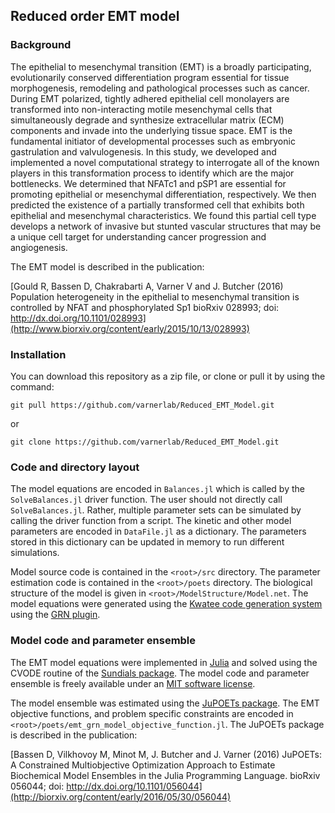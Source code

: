 ## Reduced order EMT model

### Background ###
The epithelial to mesenchymal transition (EMT) is a broadly participating, evolutionarily conserved differentiation program essential for tissue morphogenesis, remodeling and pathological processes such as cancer. During EMT polarized, tightly adhered epithelial cell monolayers are transformed into non-interacting motile mesenchymal cells that simultaneously degrade and synthesize extracellular matrix (ECM) components and invade into the underlying tissue space. EMT is the fundamental initiator of developmental processes such as embryonic gastrulation and valvulogenesis. In this study, we developed and implemented a novel computational strategy to interrogate all of the known players in this transformation process to identify which are the major bottlenecks.
We determined that NFATc1 and pSP1 are essential for promoting epithelial or mesenchymal differentiation, respectively.
We then predicted the existence of a partially transformed cell that exhibits both epithelial and mesenchymal characteristics.
We found this partial cell type develops a network of invasive but stunted vascular structures that may be a unique cell target for understanding cancer progression and angiogenesis.

The EMT model is described in the publication:

[Gould R, Bassen D, Chakrabarti A, Varner V and J. Butcher (2016) Population heterogeneity in the epithelial to mesenchymal transition is controlled by NFAT and phosphorylated Sp1
bioRxiv 028993; doi: http://dx.doi.org/10.1101/028993](http://www.biorxiv.org/content/early/2015/10/13/028993)

### Installation
You can download this repository as a zip file, or clone or pull it by using the command:

	git pull https://github.com/varnerlab/Reduced_EMT_Model.git

or

	git clone https://github.com/varnerlab/Reduced_EMT_Model.git

### Code and directory layout ###
The model equations are encoded in ``Balances.jl`` which is called by the ``SolveBalances.jl`` driver function. The user should not directly call ``SolveBalances.jl``. Rather, multiple parameter sets can be simulated by calling the driver function from a script. The kinetic and other model parameters are encoded in ``DataFile.jl`` as a dictionary. The parameters stored in this dictionary can be updated in memory to run different simulations.

Model source code is contained in the ``<root>/src`` directory. The parameter estimation code is contained in the ``<root>/poets`` directory. The biological structure of the model is given in ``<root>/ModelStructure/Model.net``. The model equations were generated using the [Kwatee code generation system](https://github.com/varnerlab/KwateeServer) using the [GRN plugin](https://github.com/varnerlab/Kwatee-GRN-Plugin.git). 

### Model code and parameter ensemble
The EMT model equations were implemented in [Julia](http://julialang.org) and solved using the CVODE routine of the [Sundials package](https://github.com/JuliaLang/Sundials.jl). The model code and parameter ensemble is freely available under an [MIT software license](https://opensource.org/licenses/MIT).

The model ensemble was estimated using the [JuPOETs package](https://github.com/varnerlab/POETs.jl). The EMT objective functions, and problem specific constraints are encoded in ``<root>/poets/emt_grn_model_objective_function.jl``. The JuPOETs package is described in the publication:

[Bassen D, Vilkhovoy M, Minot M, J. Butcher and J. Varner (2016) JuPOETs: A Constrained Multiobjective Optimization Approach to Estimate Biochemical Model Ensembles in the Julia Programming Language. bioRxiv 056044; doi: http://dx.doi.org/10.1101/056044](http://biorxiv.org/content/early/2016/05/30/056044) 

